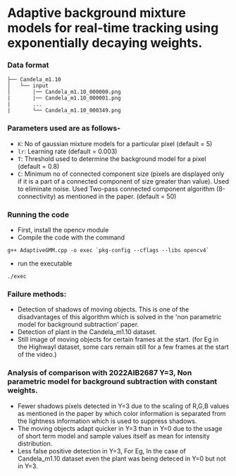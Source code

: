 # Adaptive background mixture models for real-time tracking using exponentially decaying weights.

### Data format
```
├── Candela_m1.10
│   └── input
│       |── Candela_m1.10_000000.png
|       |── Candela_m1.10_000001.png
|       ...
|       └── Candela_m1.10_000349.png
```
### Parameters used are as follows-
  - `K`: No of gaussian mixture models for a particular pixel (default = 5)
  - `lr`: Learning rate (default = 0.003)
  - `T`: Threshold used to determine the background model for a pixel (default = 0.8)
  - `C`: Minimum no of connected component size (pixels are displayed only if it is a part of a connected component of size greater than value). Used to eliminate noise. Used Two-pass connected component algorithm (8-connectivity) as mentioned in the paper. (default = 50)

### Running the code 
- First, install the opencv module
- Compile the code with the command
```
g++ AdaptiveGMM.cpp -o exec `pkg-config --cflags --libs opencv4`
```
- run the executable
```
./exec
```

### Failure methods:
- Detection of shadows of moving objects. This is one of the disadvantages of this algorithm which is solved in the 'non parametric model for background subtraction' paper.
- Detection of plant in the Candela_m1.10 dataset.
- Still image of moving objects for certain frames at the start. (for Eg in the HighwayI dataset, some cars remain still for a few frames at the start of the video.)


### Analysis of comparison with 2022AIB2687 Y=3, Non parametric model for background subtraction with constant weights.
- Fewer shadows pixels detected in Y=3 due to the scaling of R,G,B values as mentioned in the paper by which color information is separated from the lightness information which is used to suppress shadows.
- The moving objects adapt quicker in Y=3 than in Y=0 due to the usage of short term model and sample values itself as mean for intensity distribution.
- Less false positive detection in Y=3, For Eg, In the case of Candela_m1.10 dataset even the plant was being deteced in Y=0 but not in Y=3.

